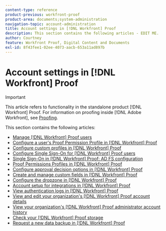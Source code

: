 ```yaml
---
content-type: reference
product-previous: workfront-proof
product-area: documents;system-administration
navigation-topic: account-administration
title: Account settings in [!DNL Workfront] Proof
description: This section contains the following articles - EDIT ME.
author: Courtney
feature: Workfront Proof, Digital Content and Documents
exl-id: 8f43fee1-02ee-4073-aacb-653a11ad897b
---
```

# Account settings in [!DNL Workfront] Proof

>[!IMPORTANT]
>
>This article refers to functionality in the standalone product [!DNL Workfront] Proof. For information on proofing inside [!DNL Adobe Workfront], see [Proofing](../../../review-and-approve-work/proofing/proofing.md).

This section contains the following articles:

* [Manage [!DNL Workfront] Proof users](../../../workfront-proof/wp-acct-admin/account-settings/manage-wp-users.md)
* [Configure a user's Proof Permission Profile in [!DNL Workfront] Proof](../../../workfront-proof/wp-acct-admin/account-settings/config-user-pref-in-wp.md)
* [Configure custom profiles in [!DNL Workfront] Proof](../../../workfront-proof/wp-acct-admin/account-settings/configure-custom-profiles.md)
* [Configure Single Sign-On for [!DNL Workfront] Proof users](../../../workfront-proof/wp-acct-admin/account-settings/configure-sso-for-wp-users.md)
* [Single Sign-On in [!DNL Workfront] Proof: AD FS configuration](../../../workfront-proof/wp-acct-admin/account-settings/sso-in-wp-adfs-configuration.md)
* [Proof Permissions Profiles in [!DNL Workfront] Proof](../../../workfront-proof/wp-acct-admin/account-settings/proof-perm-profiles-in-wp.md)
* [Configure approval decision options in [!DNL Workfront] Proof](../../../workfront-proof/wp-acct-admin/account-settings/configure-approval-decision-in-wp.md)
* [Create and manage custom fields in [!DNL Workfront] Proof](../../../workfront-proof/wp-acct-admin/account-settings/create-and-manage-custom-fields.md)
* [Configure the dropzone in [!DNL Workfront] Proof](../../../workfront-proof/wp-acct-admin/account-settings/configure-dropzone-in-wp.md)
* [Account setup for integrations in [!DNL Workfront] Proof](../../../workfront-proof/wp-acct-admin/account-settings/integrations-account-setup.md)
* [View authentication logs in [!DNL Workfront] Proof](../../../workfront-proof/wp-acct-admin/account-settings/view-auth-logs-in-wp.md)
* [View and edit your organization's [!DNL Workfront] Proof account details](../../../workfront-proof/wp-acct-admin/account-settings/view-edit-org-wp-acct-details.md)
* [View your organization's [!DNL Workfront] Proof administrator account history](../../../workfront-proof/wp-acct-admin/account-settings/view-org-wp-acct-history.md)
* [Check your [!DNL Workfront] Proof storage](../../../workfront-proof/wp-acct-admin/account-settings/check-workfront-proof-storage.md)
* [Request a new data backup in [!DNL Workfront] Proof](../../../workfront-proof/wp-acct-admin/account-settings/request-new-data-backup-in-wp.md)
